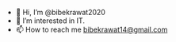 - 👋 Hi, I’m @bibekrawat2020
- 👀 I’m interested in IT.
- 📫 How to reach me bibekrawat14@gmail.com

<!---
bibekrawat2020/bibekrawat2020 is a ✨ special ✨ repository because its `README.md` (this file) appears on your GitHub profile.
You can click the Preview link to take a look at your changes.
--->
